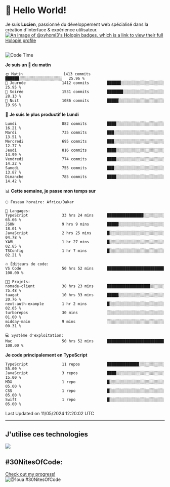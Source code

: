 # 👋 Hello World!

Je suis **Lucien**, passionné du développement web spécialisé dans la création d'interface & expérience utilisateur.
[![An image of @xyhomi3's Holopin badges, which is a link to view their full Holopin profile](https://holopin.me/xyhomi3)](https://holopin.io/@xyhomi3)

##

<!--START_SECTION:waka-->
![Code Time](http://img.shields.io/badge/Code%20Time-1%2C172%20hrs%2038%20mins-blue)

**Je suis un 🐤 du matin** 

```text
🌞 Matin                  1413 commits        ██████░░░░░░░░░░░░░░░░░░░   25.96 % 
🌆 Journée                1412 commits        ██████░░░░░░░░░░░░░░░░░░░   25.95 % 
🌃 Soirée                 1531 commits        ███████░░░░░░░░░░░░░░░░░░   28.13 % 
🌙 Nuit                   1086 commits        █████░░░░░░░░░░░░░░░░░░░░   19.96 % 
```
📅 **Je suis le plus productif le Lundi** 

```text
Lundi                    882 commits         ████░░░░░░░░░░░░░░░░░░░░░   16.21 % 
Mardi                    735 commits         ███░░░░░░░░░░░░░░░░░░░░░░   13.51 % 
Mercredi                 695 commits         ███░░░░░░░░░░░░░░░░░░░░░░   12.77 % 
Jeudi                    816 commits         ████░░░░░░░░░░░░░░░░░░░░░   14.99 % 
Vendredi                 774 commits         ████░░░░░░░░░░░░░░░░░░░░░   14.22 % 
Samedi                   755 commits         ███░░░░░░░░░░░░░░░░░░░░░░   13.87 % 
Dimanche                 785 commits         ████░░░░░░░░░░░░░░░░░░░░░   14.42 % 
```


📊 **Cette semaine, je passe mon temps sur** 

```text
🕑︎ Fuseau horaire: Africa/Dakar

💬 Langages: 
TypeScript               33 hrs 24 mins      ████████████████░░░░░░░░░   65.66 % 
JSON                     9 hrs 9 mins        █████░░░░░░░░░░░░░░░░░░░░   18.01 % 
JavaScript               2 hrs 25 mins       █░░░░░░░░░░░░░░░░░░░░░░░░   04.78 % 
YAML                     1 hr 27 mins        █░░░░░░░░░░░░░░░░░░░░░░░░   02.85 % 
TSConfig                 1 hr 7 mins         █░░░░░░░░░░░░░░░░░░░░░░░░   02.21 % 

🔥 Éditeurs de code: 
VS Code                  50 hrs 52 mins      █████████████████████████   100.00 % 

🐱‍💻 Projets: 
nomade-client            38 hrs 23 mins      ███████████████████░░░░░░   75.48 % 
taagat                   10 hrs 33 mins      █████░░░░░░░░░░░░░░░░░░░░   20.76 % 
next-auth-example        1 hr 2 mins         █░░░░░░░░░░░░░░░░░░░░░░░░   02.05 % 
turborepos               30 mins             ░░░░░░░░░░░░░░░░░░░░░░░░░   01.00 % 
midday-main              9 mins              ░░░░░░░░░░░░░░░░░░░░░░░░░   00.31 % 

💻 Système d'exploitation: 
Mac                      50 hrs 52 mins      █████████████████████████   100.00 % 
```

**Je code principalement en TypeScript** 

```text
TypeScript               11 repos            ██████████████░░░░░░░░░░░   55.00 % 
JavaScript               3 repos             ████░░░░░░░░░░░░░░░░░░░░░   15.00 % 
MDX                      1 repo              █░░░░░░░░░░░░░░░░░░░░░░░░   05.00 % 
CSS                      1 repo              █░░░░░░░░░░░░░░░░░░░░░░░░   05.00 % 
Swift                    1 repo              █░░░░░░░░░░░░░░░░░░░░░░░░   05.00 % 
```




 Last Updated on 11/05/2024 12:20:02 UTC
<!--END_SECTION:waka-->
---

## J'utilise ces technologies

<p align="left">
  <a href="https://skillicons.dev">
    <img src="https://skillicons.dev/icons?i=ts,js,md,scss,tailwind,react,redux,docker,express,astro,vite,nextjs,vercel,figma,ableton" />
  </a>
</p>

## #30NitesOfCode:
  [Check out my progress!](https://www.codedex.io/@1oua/30-nites-of-code)  
  ![@1oua #30NitesOfCode](https://www.codedex.io/api/petStatus?user=1oua)
